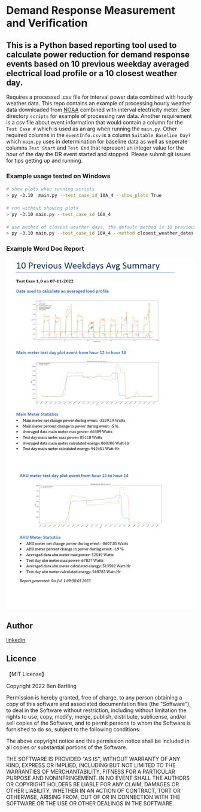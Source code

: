 # Demand Response Measurement and Verification

## This is a Python based reporting tool used to calculate power reduction for demand response events based on 10 previous weekday averaged electrical load profile or a 10 closest weather day.

Requires a processed .csv file for interval power data combined with hourly weather data. This repo contains an example of processing hourly weather data downloaded from [NOAA](https://www.ncdc.noaa.gov/cdo-web/datatools/lcd) combined with interval electricity meter. See directory `scripts` for example of processing raw data. Another requirement is a csv file about event information that would contain a column for the `Test Case #` which is used as an arg when running the `main.py`. Other required columns in the `eventInfo.csv` is a column `Suitable Baseline Day?` which `main.py` uses in determination for baseline data as well as seperate columns `Test Start` and `Test End` that represent an integer value for the hour of the day the DR event started and stopped. Please submit git issues for tips getting up and running.


### Example usage tested on Windows
```bash
# show plots when running scripts
> py -3.10  main.py --test_case_id 10A_4 --show_plots True

# run without showing plots
> py -3.10 main.py --test_case_id 10A_4

# use method of closest weather days, the default method is 10 previous weekdays
> py -3.10 main.py --test_case_id 10A_4 --method closest_weather_dates
```

### Example Word Doc Report
![Alt text](/demand_response_mv/images/dr_report.png)


## Author

[linkedin](https://www.linkedin.com/in/ben-bartling-510a0961/)

## Licence

【MIT License】

Copyright 2022 Ben Bartling

Permission is hereby granted, free of charge, to any person obtaining a copy of this software and associated documentation files (the "Software"), to deal in the Software without restriction, including without limitation the rights to use, copy, modify, merge, publish, distribute, sublicense, and/or sell copies of the Software, and to permit persons to whom the Software is furnished to do so, subject to the following conditions:

The above copyright notice and this permission notice shall be included in all copies or substantial portions of the Software.

THE SOFTWARE IS PROVIDED "AS IS", WITHOUT WARRANTY OF ANY KIND, EXPRESS OR IMPLIED, INCLUDING BUT NOT LIMITED TO THE WARRANTIES OF MERCHANTABILITY, FITNESS FOR A PARTICULAR PURPOSE AND NONINFRINGEMENT. IN NO EVENT SHALL THE AUTHORS OR COPYRIGHT HOLDERS BE LIABLE FOR ANY CLAIM, DAMAGES OR OTHER LIABILITY, WHETHER IN AN ACTION OF CONTRACT, TORT OR OTHERWISE, ARISING FROM, OUT OF OR IN CONNECTION WITH THE SOFTWARE OR THE USE OR OTHER DEALINGS IN THE SOFTWARE.
